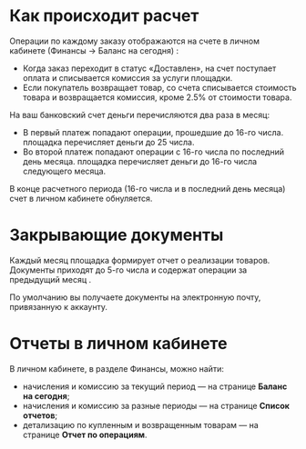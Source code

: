 [//]: # (title: Взаиморасчеты и документооборот)

# Как происходит расчет

Операции по каждому заказу отображаются на счете в личном кабинете
(<ui-path>Финансы → Баланс на сегодня</ui-path>) :

-   Когда заказ переходит в статус «Доставлен», на счет поступает оплата
    и списывается комиссия за услуги площадки. 
-   Если покупатель возвращает товар, со счета списывается стоимость
    товара и возвращается комиссия, кроме 2.5% от стоимости товара.

На ваш банковский счет деньги перечисляются два раза в месяц:

-   В первый платеж попадают операции, прошедшие до 16-го числа. площадка
    перечисляет деньги до 25 числа.
-   Во второй платеж попадают операции с 16-го числа по последний день
    месяца. площадка перечисляет деньги до 16-го числа следующего месяца.

В конце расчетного периода (16-го числа и в последний день месяца) счет
в личном кабинете обнуляется.

# Закрывающие документы

Каждый месяц площадка формирует отчет о реализации товаров. Документы
приходят до 5-го числа и содержат операции за предыдущий месяц .

По умолчанию вы получаете документы на электронную почту, привязанную к
аккаунту. 

# Отчеты в личном кабинете

В личном кабинете, в разделе <control>Финансы</control>, можно найти:

-   начисления и комиссию за текущий период — на странице **Баланс на
    сегодня**;
-   начисления и комиссию за разные периоды — на странице **Список
    отчетов**;
-   детализацию по купленным и возвращенным товарам — на странице
    **Отчет по операциям**.